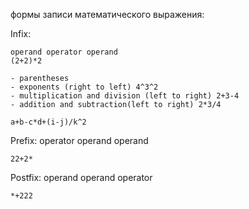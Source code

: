 формы записи математического выражения:

Infix:

    operand operator operand
    (2+2)*2
    
    - parentheses
    - exponents (right to left) 4^3^2
    - multiplication and division (left to right) 2+3-4
    - addition and subtraction(left to right) 2*3/4

    a+b-c*d+(i-j)/k^2

Prefix:
operator operand operand

    22+2*

Postfix:
operand operand operator
    
    *+222
